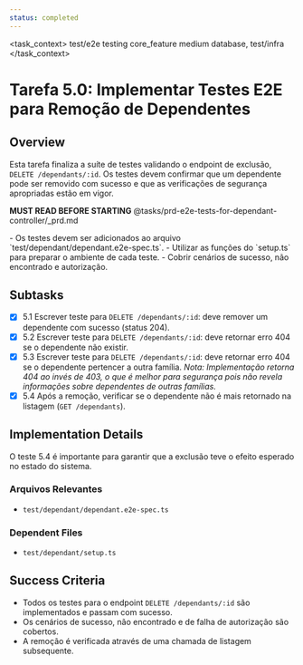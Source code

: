 ```yaml
---
status: completed
---
```


<task_context>
<domain>test/e2e</domain>
<type>testing</type>
<scope>core_feature</scope>
<complexity>medium</complexity>
<dependencies>database, test/infra</dependencies>
</task_context>

# Tarefa 5.0: Implementar Testes E2E para Remoção de Dependentes

## Overview

Esta tarefa finaliza a suíte de testes validando o endpoint de exclusão, `DELETE /dependants/:id`. Os testes devem confirmar que um dependente pode ser removido com sucesso e que as verificações de segurança apropriadas estão em vigor.

<import>**MUST READ BEFORE STARTING** @tasks/prd-e2e-tests-for-dependant-controller/_prd.md</import>

<requirements>
- Os testes devem ser adicionados ao arquivo `test/dependant/dependant.e2e-spec.ts`.
- Utilizar as funções do `setup.ts` para preparar o ambiente de cada teste.
- Cobrir cenários de sucesso, não encontrado e autorização.
</requirements>

## Subtasks

- [x] 5.1 Escrever teste para `DELETE /dependants/:id`: deve remover um dependente com sucesso (status 204).
- [x] 5.2 Escrever teste para `DELETE /dependants/:id`: deve retornar erro 404 se o dependente não existir.
- [x] 5.3 Escrever teste para `DELETE /dependants/:id`: deve retornar erro 404 se o dependente pertencer a outra família. *Nota: Implementação retorna 404 ao invés de 403, o que é melhor para segurança pois não revela informações sobre dependentes de outras famílias.*
- [x] 5.4 Após a remoção, verificar se o dependente não é mais retornado na listagem (`GET /dependants`).

## Implementation Details

O teste 5.4 é importante para garantir que a exclusão teve o efeito esperado no estado do sistema.

### Arquivos Relevantes

- `test/dependant/dependant.e2e-spec.ts`

### Dependent Files

- `test/dependant/setup.ts`

## Success Criteria

- Todos os testes para o endpoint `DELETE /dependants/:id` são implementados e passam com sucesso.
- Os cenários de sucesso, não encontrado e de falha de autorização são cobertos.
- A remoção é verificada através de uma chamada de listagem subsequente.
